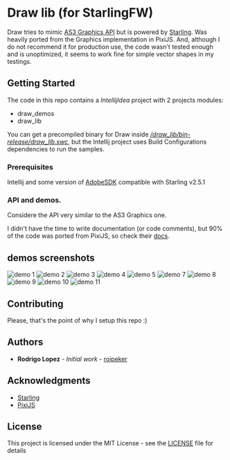 # Draw lib (for StarlingFW)

Draw tries to mimic [AS3 Graphics API](https://help.adobe.com/en_US/FlashPlatform/reference/actionscript/3/flash/display/Graphics.html) but is powered by [Starling](https://gamua.com/starling/). Was heavily ported from the Graphics implementation in PixiJS.
And, although I do not recommend it for production use, the code wasn't tested enough and is unoptimized, it seems to work fine for simple vector shapes in my testings.

## Getting Started

The code in this repo contains a *IntellijIdea* project with 2 projects modules:
* draw_demos 
* draw_lib

You can get a precompiled binary for Draw inside [_/draw_lib/bin-release/draw_lib.swc_](https://github.com/roipeker/draw-lib/tree/master/draw_lib/bin-release/draw_lib.swc), but the Intellij project uses Build Configurations dependencies to run the samples.

### Prerequisites

Intellij and some version of [AdobeSDK](https://www.adobe.com/devnet/air/air-sdk-download.html) compatible with Starling v2.5.1

### API and demos.

Considere the API very similar to the AS3 Graphics one. 

I didn't have the time to write documentation (or code comments), but 90% of the code was ported from PixiJS, so check their [docs](http://pixijs.download/dev/docs/PIXI.Graphics.html).

## demos screenshots

![demo 1](../media/images/demo1.png?raw=true)
![demo 2](../media/images/demo2.png?raw=true)
![demo 3](../media/images/demo3.gif?raw=true)
![demo 4](../media/images/demo4.gif?raw=true)
![demo 5](../media/images/demo5.gif?raw=true)
![demo 7](../media/images/demo7.png?raw=true)
![demo 8](../media/images/demo8.png?raw=true)
![demo 9](../media/images/demo9.gif?raw=true)
![demo 10](../media/images/demo10.gif?raw=true)
![demo 11](../media/images/demo11.png?raw=true)


## Contributing

Please, that's the point of why I setup this repo :)

## Authors

* **Rodrigo Lopez** - *Initial work* - [roipeker](https://roipeker.com/https://github.com/roipeker)

## Acknowledgments

* [Starling](https://forum.starling-framework.org/)
* [PixiJS](https://www.pixijs.com/)

## License

This project is licensed under the MIT License - see the [LICENSE](LICENSE) file for details
